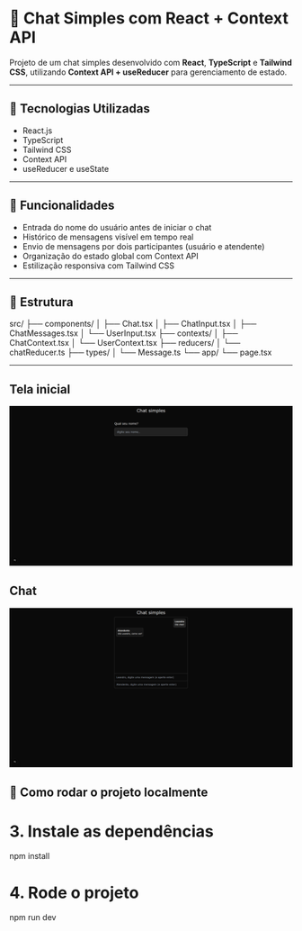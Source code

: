 # 💬 Chat Simples com React + Context API

Projeto de um chat simples desenvolvido com **React**, **TypeScript** e **Tailwind CSS**, utilizando **Context API + useReducer** para gerenciamento de estado.

---

## 🚀 Tecnologias Utilizadas

- React.js
- TypeScript
- Tailwind CSS
- Context API
- useReducer e useState

---

## 🧠 Funcionalidades

- Entrada do nome do usuário antes de iniciar o chat
- Histórico de mensagens visível em tempo real
- Envio de mensagens por dois participantes (usuário e atendente)
- Organização do estado global com Context API
- Estilização responsiva com Tailwind CSS

---

## 📂 Estrutura

src/
├── components/
│ ├── Chat.tsx
│ ├── ChatInput.tsx
│ ├── ChatMessages.tsx
│ └── UserInput.tsx
├── contexts/
│ ├── ChatContext.tsx
│ └── UserContext.tsx
├── reducers/
│ └── chatReducer.ts
├── types/
│ └── Message.ts
└── app/
└── page.tsx


---
## Tela inicial
![Tela inicial](assets/telainicial.png)

## Chat
![Tela do chat](assets/chat.png)

## 🧪 Como rodar o projeto localmente

# 3. Instale as dependências
npm install

# 4. Rode o projeto
npm run dev
